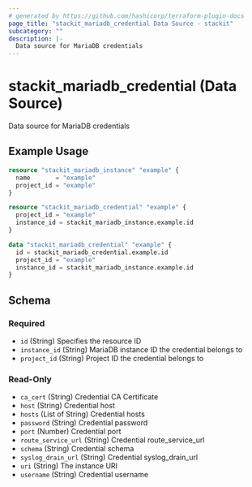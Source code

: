 ```yaml
---
# generated by https://github.com/hashicorp/terraform-plugin-docs
page_title: "stackit_mariadb_credential Data Source - stackit"
subcategory: ""
description: |-
  Data source for MariaDB credentials
---
```


# stackit_mariadb_credential (Data Source)

Data source for MariaDB credentials

## Example Usage

```terraform
resource "stackit_mariadb_instance" "example" {
  name       = "example"
  project_id = "example"
}

resource "stackit_mariadb_credential" "example" {
  project_id = "example"
  instance_id = stackit_mariadb_instance.example.id
}

data "stackit_mariadb_credential" "example" {
  id = stackit_mariadb_credential.example.id
  project_id = "example"
  instance_id = stackit_mariadb_instance.example.id
}
```

<!-- schema generated by tfplugindocs -->
## Schema

### Required

- `id` (String) Specifies the resource ID
- `instance_id` (String) MariaDB instance ID the credential belongs to
- `project_id` (String) Project ID the credential belongs to

### Read-Only

- `ca_cert` (String) Credential CA Certificate
- `host` (String) Credential host
- `hosts` (List of String) Credential hosts
- `password` (String) Credential password
- `port` (Number) Credential port
- `route_service_url` (String) Credential route_service_url
- `schema` (String) Credential schema
- `syslog_drain_url` (String) Credential syslog_drain_url
- `uri` (String) The instance URI
- `username` (String) Credential username


